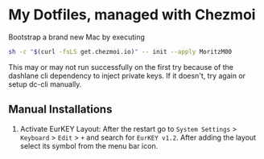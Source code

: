 # My Dotfiles, managed with Chezmoi

Bootstrap a brand new Mac by executing

```bash
sh -c "$(curl -fsLS get.chezmoi.io)" -- init --apply MoritzM00
```

This may or may not run successfully on the first try because of the dashlane cli dependency to inject private keys. If it doesn't, try again or setup dc-cli manually.

## Manual Installations

1. Activate EurKEY Layout:
   After the restart go to `System Settings` > `Keyboard` > `Edit` > `+` and search for `EurKEY v1.2`. After adding the layout select its symbol from the menu bar icon.

